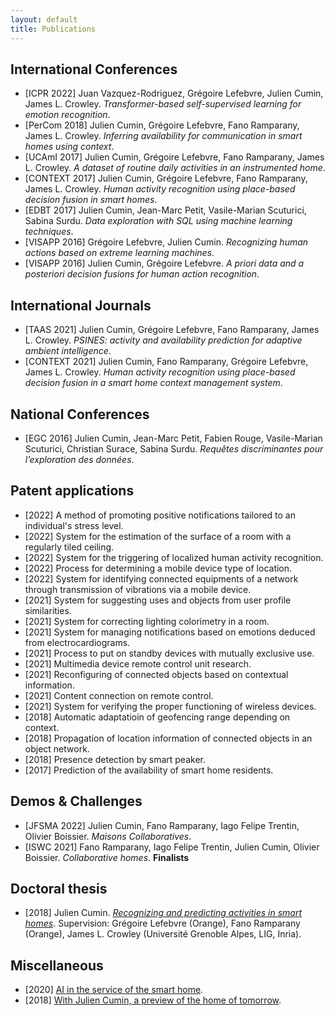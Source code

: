 ```yaml
---
layout: default
title: Publications
---
```


## International Conferences

- [ICPR 2022] Juan Vazquez-Rodriguez, Grégoire Lefebvre, Julien Cumin, James L. Crowley. *Transformer-based self-supervised learning for emotion recognition*.
- [PerCom 2018] Julien Cumin, Grégoire Lefebvre, Fano Ramparany, James L. Crowley. *Inferring availability for communication in smart homes using context*.
- [UCAmI 2017] Julien Cumin, Grégoire Lefebvre, Fano Ramparany, James L. Crowley. *A dataset of routine daily activities in an instrumented home*.
- [CONTEXT 2017] Julien Cumin, Grégoire Lefebvre, Fano Ramparany, James L. Crowley. *Human activity recognition using place-based decision fusion in smart homes*.
- [EDBT 2017] Julien Cumin, Jean-Marc Petit, Vasile-Marian Scuturici, Sabina Surdu. *Data exploration with SQL using machine learning techniques*.
- [VISAPP 2016] Grégoire Lefebvre, Julien Cumin. *Recognizing human actions based on extreme learning machines*.
- [VISAPP 2016] Julien Cumin, Grégoire Lefebvre. *A priori data and a posteriori decision fusions for human action recognition*.


## International Journals

- [TAAS 2021] Julien Cumin, Grégoire Lefebvre, Fano Ramparany, James L. Crowley. *PSINES: activity and availability prediction for adaptive ambient intelligence*.
- [CONTEXT 2021] Julien Cumin, Fano Ramparany, Grégoire Lefebvre, James L. Crowley. *Human activity recognition using place-based decision fusion in a smart home context management system*.


## National Conferences

- [EGC 2016] Julien Cumin, Jean-Marc Petit, Fabien Rouge, Vasile-Marian Scuturici, Christian Surace, Sabina Surdu. *Requêtes discriminantes pour l’exploration des données*.


## Patent applications

- [2022] A method of promoting positive notifications tailored to an individual's stress level.
- [2022] System for the estimation of the surface of a room with a regularly tiled ceiling.
- [2022] System for the triggering of localized human activity recognition.
- [2022] Process for determining a mobile device type of location.
- [2022] System for identifying connected equipments of a network through transmission of vibrations via a mobile device.
- [2021] System for suggesting uses and objects from user profile similarities.
- [2021] System for correcting lighting colorimetry in a room.
- [2021] System for managing notifications based on emotions deduced from electrocardiograms.
- [2021] Process to put on standby devices with mutually exclusive use.
- [2021] Multimedia device remote control unit research.
- [2021] Reconfiguring of connected objects based on contextual information.
- [2021] Content connection on remote control.
- [2021] System for verifying the proper functioning of wireless devices.
- [2018] Automatic adaptatioin of geofencing range depending on context.
- [2018] Propagation of location information of connected objects in an object network.
- [2018] Presence detection by smart peaker.
- [2017] Prediction of the availability of smart home residents.


## Demos & Challenges

- [JFSMA 2022] Julien Cumin, Fano Ramparany, Iago Felipe Trentin, Olivier Boissier. *Maisons Collaboratives*.
- [ISWC 2021] Fano Ramparany, Iago Felipe Trentin, Julien Cumin, Olivier Boissier. *Collaborative homes*. **Finalists**


## Doctoral thesis 

- [2018] Julien Cumin. [*Recognizing and predicting activities in smart homes*](https://www.theses.fr/2018GREAM071). Supervision: Grégoire Lefebvre (Orange), Fano Ramparany (Orange), James L. Crowley (Université Grenoble Alpes, LIG, Inria).


## Miscellaneous

- [2020] [AI in the service of the smart home](https://hellofuture.orange.com/en/ai-in-the-service-of-the-smart-home/).
- [2018] [With Julien Cumin, a preview of the home of tomorrow](https://hellofuture.orange.com/en/julien-cumin-preview-home-tomorrow/).
